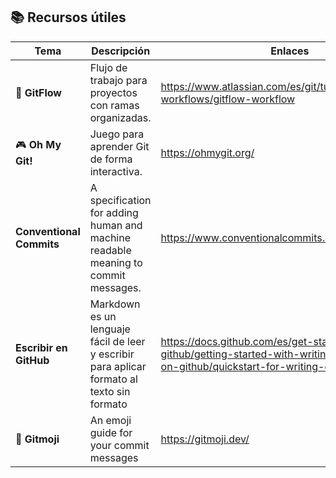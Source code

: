 ## 📚 Recursos útiles

| Tema                | Descripción                                         | Enlaces                                                                 |
|---------------------|-----------------------------------------------------|-------------------------------------------------------------------------|
| 🧭 **GitFlow**      | Flujo de trabajo para proyectos con ramas organizadas. | https://www.atlassian.com/es/git/tutorials/comparing-workflows/gitflow-workflow |
| 🎮 **Oh My Git!**   | Juego para aprender Git de forma interactiva.         | https://ohmygit.org/  |
| **Conventional Commits**  | A specification for adding human and machine readable meaning to commit messages.    | https://www.conventionalcommits.org/en/v1.0.0/ |
| **Escribir en GitHub**   |Markdown es un lenguaje fácil de leer y escribir para aplicar formato al texto sin formato    | https://docs.github.com/es/get-started/writing-on-github/getting-started-with-writing-and-formatting-on-github/quickstart-for-writing-on-github  |
| :bookmark: **Gitmoji**   | An emoji guide for your commit messages | https://gitmoji.dev/  |